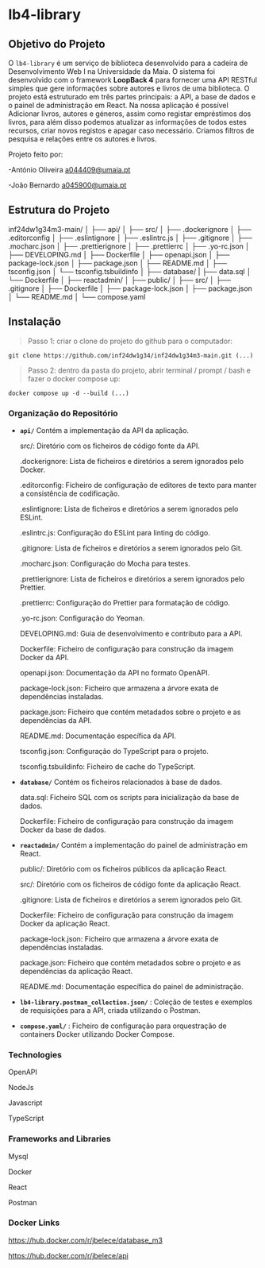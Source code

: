 # lb4-library

## Objetivo do Projeto

O `lb4-library` é um serviço de biblioteca desenvolvido para a cadeira de Desenvolvimento Web I na Universidade da Maia. O sistema foi desenvolvido com o framework **LoopBack 4** para fornecer uma API RESTful simples que gere informações sobre autores e livros de uma biblioteca.
O projeto está estruturado em três partes principais: a API, a base de dados e o painel de administração em React.
Na nossa aplicação é possível Adicionar livros, autores e géneros, assim como registar empréstimos dos livros, para além disso podemos atualizar as informações de todos estes recursos, criar novos registos e apagar caso necessário. Criamos filtros de pesquisa e relações entre os autores e livros.

Projeto feito por:

-António Oliveira a044409@umaia.pt

-João Bernardo a045900@umaia.pt

## Estrutura do Projeto

inf24dw1g34m3-main/
│
├── api/
│   ├── src/
│   ├── .dockerignore
│   ├── .editorconfig
│   ├── .eslintignore
│   ├── .eslintrc.js
│   ├── .gitignore
│   ├── .mocharc.json
│   ├── .prettierignore
│   ├── .prettierrc
│   ├── .yo-rc.json
│   ├── DEVELOPING.md
│   ├── Dockerfile
│   ├── openapi.json
│   ├── package-lock.json
│   ├── package.json
│   ├── README.md
│   ├── tsconfig.json
│   └── tsconfig.tsbuildinfo
│
├── database/
|   ├── data.sql
│   └── Dockerfile
│
├── reactadmin/
│   ├── public/
│   ├── src/
│   ├── .gitignore
│   ├── Dockerfile
│   ├── package-lock.json
│   ├── package.json
│   └── README.md
│
└── compose.yaml


## Instalação
> Passo 1: criar o clone do projeto do github para o computador:
```
git clone https://github.com/inf24dw1g34/inf24dw1g34m3-main.git (...)
```

> Passo 2: dentro da pasta do projeto, abrir terminal / prompt / bash e fazer o docker compose up:
```
docker compose up -d --build (...)
```


### Organização do Repositório
- **`api/`**  Contém a implementação da API da aplicação.

  src/: Diretório com os ficheiros de código fonte da API.

  .dockerignore: Lista de ficheiros e diretórios a serem ignorados pelo Docker.

  .editorconfig: Ficheiro de configuração de editores de texto para manter a consistência de codificação.

  .eslintignore: Lista de ficheiros e diretórios a serem ignorados pelo ESLint.

  .eslintrc.js: Configuração do ESLint para linting do código.

  .gitignore: Lista de ficheiros e diretórios a serem ignorados pelo Git.

  .mocharc.json: Configuração do Mocha para testes.

  .prettierignore: Lista de ficheiros e diretórios a serem ignorados pelo Prettier.

  .prettierrc: Configuração do Prettier para formatação de código.

  .yo-rc.json: Configuração do Yeoman.

  DEVELOPING.md: Guia de desenvolvimento e contributo para a API.

  Dockerfile: Ficheiro de configuração para construção da imagem Docker da API.

  openapi.json: Documentação da API no formato OpenAPI.

  package-lock.json: Ficheiro que armazena a árvore exata de dependências instaladas.

  package.json: Ficheiro que contém metadados sobre o projeto e as dependências da API.

  README.md: Documentação específica da API.

  tsconfig.json: Configuração do TypeScript para o projeto.

  tsconfig.tsbuildinfo: Ficheiro de cache do TypeScript.

- **`database/`**  Contém os ficheiros relacionados à base de dados.

  data.sql: Ficheiro SQL com os scripts para inicialização da base de dados.

  Dockerfile: Ficheiro de configuração para construção da imagem Docker da base de dados.

- **`reactadmin/`** Contém a implementação do painel de administração em React.

  public/: Diretório com os ficheiros públicos da aplicação React.

  src/: Diretório com os ficheiros de código fonte da aplicação React.

  .gitignore: Lista de ficheiros e diretórios a serem ignorados pelo Git.

  Dockerfile: Ficheiro de configuração para construção da imagem Docker da aplicação React.

  package-lock.json: Ficheiro que armazena a árvore exata de dependências instaladas.

  package.json: Ficheiro que contém metadados sobre o projeto e as dependências da aplicação React.

  README.md: Documentação específica do painel de administração.

- **`lb4-library.postman_collection.json/`** : Coleção de testes e exemplos de requisições para a API, criada utilizando o Postman.

- **`compose.yaml/`** : Ficheiro de configuração para orquestração de containers Docker utilizando Docker Compose.

### Technologies

OpenAPI

NodeJs

Javascript

TypeScript

### Frameworks and Libraries

Mysql

Docker

React

Postman


### Docker Links

https://hub.docker.com/r/jbelece/database_m3

https://hub.docker.com/r/jbelece/api
